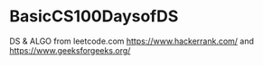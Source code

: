 # BasicCS100DaysofDS
DS &amp; ALGO from leetcode.com https://www.hackerrank.com/ and https://www.geeksforgeeks.org/
